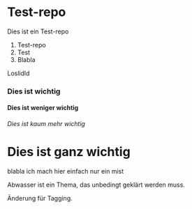 ﻿# Test-repo

Dies ist ein Test-repo

1. Test-repo
1. Test
1. Blabla

Loslidld

### Dies ist wichtig
#### Dies ist weniger wichtig
###### Dies ist kaum mehr wichtig
# Dies ist ganz wichtig

blabla ich mach hier einfach nur ein mist


Abwasser ist ein Thema, das unbedingt geklärt werden muss.

Änderung für Tagging.
